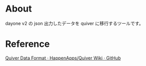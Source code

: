 # About
dayone v2 の json 出力したデータを quiver に移行するツールです。

# Reference
[Quiver Data Format · HappenApps/Quiver Wiki · GitHub](https://github.com/HappenApps/Quiver/wiki/Quiver-Data-Format)
